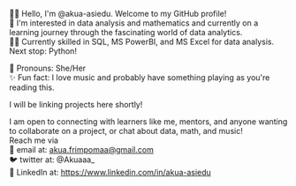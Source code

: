 👋🏾 Hello, I'm @akua-asiedu. Welcome to my GitHub profile!   
🌱 I'm interested in data analysis and mathematics and currently on a learning journey through the fascinating world of data analytics.  
💪🏾 Currently skilled in SQL, MS PowerBI, and MS Excel for data analysis. Next stop: Python!

🌼 Pronouns: She/Her    
✨ Fun fact: I love music and probably have something playing as you're reading this.

I will be linking projects here shortly!

I am open to connecting with learners like me, mentors, and anyone wanting to collaborate on a project, or chat about data, math, and music!   
Reach me via   
  📧 email at: akua.frimpomaa@gmail.com  
  🐦 twitter at: @Akuaaa_  
  💼 LinkedIn at: https://www.linkedin.com/in/akua-asiedu

<!---
akua-asiedu/akua-asiedu is a ✨ special ✨ repository because its `README.md` (this file) appears on your GitHub profile.
You can click the Preview link to take a look at your changes.
--->
